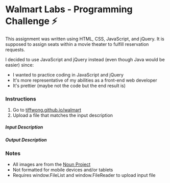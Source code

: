 # Walmart Labs - Programming Challenge :zap:
This assignment was written using HTML, CSS, JavaScript, and jQuery. It is supposed to assign seats within a movie theater to fulfill reservation requests. 

I decided to use JavaScript and jQuery instead (even though Java would be easier) since:
- I wanted to practice coding in JavaScript and jQuery
- It's more representative of my abilities as a front-end web developer
- It's prettier (maybe not the code but the end result is)

### Instructions
1. Go to [tiffwong.github.io/walmart](https://tiffwong.github.io/walmart/)
2. Upload a file that matches the input description


##### Input Description

##### Output Description

### Notes
- All images are from the [Noun Project](https://thenounproject.com/)
- Not formatted for mobile devices and/or tablets
- Requires window.FileList and window.FileReader to upload input file
